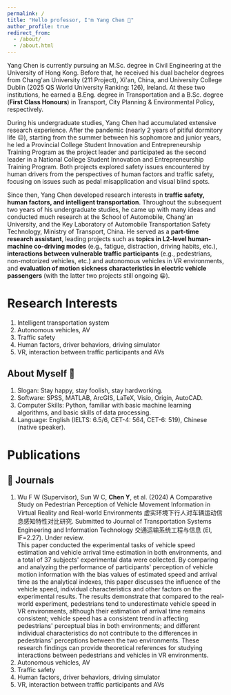 ```yaml
---
permalink: /
title: "Hello professor, I'm Yang Chen 🤞"
author_profile: true
redirect_from: 
  - /about/
  - /about.html
---
```


Yang Chen is currently pursuing an M.Sc. degree in Civil Engineering at the University of Hong Kong. Before that, he received his dual bachelor degrees from Chang'an University (211 Project), Xi'an, China, and University College Dublin (2025 QS World University Ranking: 126), Ireland. At these two institutions, he earned a B.Eng. degree in Transportation and a B.Sc. degree (**First Class Honours**) in Transport, City Planning & Environmental Policy, respectively.

During his undergraduate studies, Yang Chen had accumulated extensive research experience. After the pandemic (nearly 2 years of pitiful dormitory life 😥), starting from the summer between his sophomore and junior years, he led a Provincial College Student Innovation and Entrepreneurship Training Program as the project leader and participated as the second leader in a National College Student Innovation and Entrepreneurship Training Program. Both projects explored safety issues encountered by human drivers from the perspectives of human factors and traffic safety, focusing on issues such as pedal misapplication and visual blind spots.

Since then, Yang Chen developed research interests in **traffic safety, human factors, and intelligent transportation**. Throughout the subsequent two years of his undergraduate studies, he came up with many ideas and conducted much research at the School of Automobile, Chang'an University, and the Key Laboratory of Automobile Transportation Safety Technology, Ministry of Transport, China. He served as a **part-time research assistant**, leading projects such as **topics in L2-level human-machine co-driving modes** (e.g., fatigue, distraction, driving habits, etc.), **interactions between vulnerable traffic participants** (e.g., pedestrians, non-motorized vehicles, etc.) and autonomous vehicles in VR environments, and **evaluation of motion sickness characteristics in electric vehicle passengers** (with the latter two projects still ongoing 😀).


Research Interests
======
1. Intelligent transportation system
1. Autonomous vehicles, AV
1. Traffic safety
1. Human factors, driver behaviors, driving simulator
1. VR, interaction between traffic participants and AVs

About Myself 🥰
------
1. Slogan: Stay happy, stay foolish, stay hardworking. 
1. Software: SPSS, MATLAB, ArcGIS, LaTeX, Visio, Origin, AutoCAD.
1. Computer Skills: Python, familiar with basic machine learning algorithms, and basic skills of data processing.
1. Language: English (IELTS: 6.5/6, CET-4: 564, CET-6: 519), Chinese (native speaker).

Publications
======
👋 Journals
------
1. Wu F W (Supervisor), Sun W C, **Chen Y**, et al. (2024) A Comparative Study on Pedestrian Perception of Vehicle Movement Information in Virtual Reality and Real-world Environments 虚实环境下行人对车辆运动信息感知特性对比研究. Submitted to Journal of Transportation Systems Engineering and Information Technology 交通运输系统工程与信息 (EI, IF=2.27). Under review.
<br /> This paper conducted the experimental tasks of vehicle speed estimation and vehicle arrival time estimation in both environments, and a total of 37 subjects' experimental data were collected. By comparing and analyzing the performance of participants' perception of vehicle motion information with the bias values of estimated speed and arrival time as the analytical indexes, this paper discusses the influence of the vehicle speed, individual characteristics and other factors on the experimental results. The results demonstrate that compared to the real-world experiment, pedestrians tend to underestimate vehicle speed in VR environments, although their estimation of arrival time remains consistent; vehicle speed has a consistent trend in affecting pedestrians' perceptual bias in both environments; and different individual characteristics do not contribute to the differences in pedestrians' perceptions between the two environments. These research findings can provide theoretical references for studying interactions between pedestrians and vehicles in VR environments.
1. Autonomous vehicles, AV
1. Traffic safety
1. Human factors, driver behaviors, driving simulator
1. VR, interaction between traffic participants and AVs
